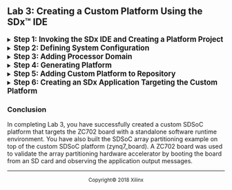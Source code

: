 <div style="page-break-after: always;"></div>
<div style="display: none;" media="print">
<table style="width:100%">
  <tr>

<th width="100%" colspan="6"><img src="https://www.xilinx.com/content/dam/xilinx/imgs/press/media-kits/corporate/xilinx-logo.png" width="30%"/><h1>SDSoC Platform Creation Labs</h2>
</th>

</tr>
  <tr>
    <td width="17%" align="center"><a href="README.md">Introduction</a></td>
    <td width="16%" align="center"><a href="Lab1-Creating-DSA-for-Zynq-7000-SoC-Processor-Design.md">Lab1: Creating the DSA for a Zynq-7000 SoC Processor Design</a></td>
    <td width="17%" align="center"><a href="Lab2-Creating-Software-Components.md">Lab 2: Creating Software Components for the Platform</a></td>
    <td width="17%" align="center">Lab 3: Creating a Custom Platform Using the SDx IDE</td>
  </tr>
</table>
</div>


## Lab 3: Creating a Custom Platform Using the SDx&trade; IDE

<details><summary><big><strong>Step 1: Invoking the SDx IDE and Creating a Platform Project</strong></big></summary>

#### On a Linux host machine:

At the shell prompt, type the following commands:
   
   1. `source <Xilinx_Install_Directory>/SDx/<Version>/settings64.{sh,csh}`
   2. `sdx`
    
The first command sets the environment variables before launching the SDx IDE and the second command launches the SDx IDE. 

#### On a Windows host machine:

For a Windows host machine, use one of the following methods to launch Vivado&reg;

   - Click the Vivado desktop icon.

   - From the Start menu, select Xilinx Design Tools \> Vivado 2018.2 \> Vivado 2018.2.

   - From a Command prompt window, type the following commands:
   
      1. `<Xilinx_Install_Directory>/SDx/<Version>/settings64.bat`
      2. `sdx`
    
     The first command sets the environment variables prior to launching the SDx IDE and the second command launches the SDx IDE. 
   
   SDx IDE prompts you to set a directory location for an SDx workspace. The SDx workspace contains the platform and application projects developed by you.
   
1.  For this lab enter `/tmp/sdx_workspace` for the Workspace as shown in the following figure.

    ![](./images/image46.png)
    
    >:pushpin: **NOTE:**
    >We are re-using the same SDx workspace as in Lab 2.

1.  Click **OK**.

1. In the SDx IDE Welcome screen, select **Create SDx Project**.

   As an alternative, the SDx IDE menu selection **File \> New \> SDx Project** can be used.

1. Select **Platform** on the Project Type dialog.

   ![](./images/image70.png)

   You will create an SDSoC&trade; platform and populate it with the hardware and software components created in the earlier labs.

1. Click **Next**.

1.  On the Platform Specification dialog.

    1. Click **Browse** to select **/tmp/sdx\_workspace/zynq7\_board.dsa** for the Hardware specification file.

    1. Leave the default to select Import software platform components.

1. Click **Finish**.

   ![](./images/image71.png)
</details>

<details><summary><big><strong>Step 2: Defining System Configuration</strong></big></summary>

The zynq7\_board project is created and can be accessed through the Project Explorer or Assistant windows. The Editor Area window shows the four steps that we will use to generate the zynq7\_board platform.

![](./images/image72.png)

1.  Click **(1) Define System Configuration**.

    1.  Enter **standalone** in the Name text box.

    2.  Display Name will be auto-filled with same name.

    3.  Enter **standalone configuration for the zynq7\_board** in the Description text box.

    4.  For Boot Directory, click **Browse** to navigate to the **/tmp/sdx_workspace/boot** folder.

    5.  For Bif File, click **Browse** to navigate to the **/tmp/sdx_workspace/boot/platform.bif** file path.

        ![](./images/image73.png)

    6.  Click **OK**.

        ![](./images/image74.png)

</details>
<details>
<summary><big><strong>Step 3: Adding Processor Domain</strong></big></summary>

1.  Click **(2) Add Processor Group/Domain**.

    1.  Enter **a9_standalone** in the Name text box.

    2.  Display Name will be auto-filled with same name.

    3.  Select **standalone** from the OS dropdown list.

    4.  Select **ps7_cortexa9_0** from the Processor dropdown list.

    5.  Select **C/C++** from the Supported Runtimes dropdown list.

    6.  For Linker Script, click **Browse** to navigate to the **/tmp/sdx_workspace/boot/lscript.ld** file path.

        ![](./images/image75.png)

    7.  Click **OK**.

        ![](./images/image76.png)
</details>
<details>
<summary><big><strong>Step 4: Generating Platform</strong></big></summary>

1.  Click **(3) Generate Platform**.
    The following message is displayed.
    ![](./images/image77.png)

2.  Click **OK**.
    ![](./images/image78.png)
</details>

<details>
<summary><big><strong>Step 5: Adding Custom Platform to Repository</strong></big></summary>


1.  Click **(4) Add to Custom Repositories**.

    This will add the newly created platform to the list of platform choices we can use to build SDSoC applications.

      ![](./images/image79.png)

2.  Project Explorer and Assistant windows show the new zynq7_board platform.

    ![](./images/image80.png)

</details>
<details>
<summary><big><strong>Step 6: Creating an SDx Application Targeting the Custom Platform</strong></big></summary>

1.  On the SDx IDE menu, select **File \> New \> SDx Project** to begin creating a new Application project.

1.  Select **Application** on the Project Type dialog.

    You will now create an SDx application for the custom SDSoC platform we generated.

    ![](./images/image81.png)

1.  Click **Next**.

1.  In the Create a New SDx Project dialog, type **sdx\_app1** as the Project name.

1.  Click **Next**.

    ![](./images/image82.png)

1.  In the Platform dialog, select **Platform**.

1.  Click the **zynq7_board [custom]** platform name.

    ![](./images/image83.png)

1.  Accept the default settings in the System configuration dialog box.

    - System configuration: **standalone**
    - Runtime: **C/C++**
    - Domain: **a9_standalone**
    - CPU: ps7_cortexa9_0
    - OS: standalone
    - Output type: **Executable (elf)**
    - Check **Allow hardware acceleration**

1. Click **Next**.

   ![](./images/image84.png)

1.  On the Templates dialog, click the **SDx Examples** button to update available templates.

    ![](./images/image85.png)

1.  On the SDx Examples dialog, you can browse the available examples. Downloaded templates will be available as templates while creating a new project.

    ![](./images/image86.png)

1.  Click **Download** to download the **SDSoC Examples** from a repository.

    ![](./images/image87.png)

1.  Click **OK**.

    ![](./images/image88.png)

1. Select **Array Partitioning** and Click **Finish**.

    ![](./images/image89.png)

   The newly created SDSoC application `sdx_app1` is shown in the Project Explorer view and the Assistant view.

   >:pushpin: **NOTE:**
   >The Assistant view shows a hardware accelerated function named `matmul_partition_accel` which is part of the Array Partitioning example.

    ![](./images/image90.png)

1. The Editor view show settings for `sdx_app1` in the Application Project Settings window.

    ![](./images/image91.png)

1. In the Assistant view, expand **sdx_app1 [SDSoC]**.

1. Right-click **Debug [Hardware]** and select **Build**.

   ![](./images/image92.png)

1. Assistant view provides build results through links to the following:

   - Compilation log

   - Data motion report for accelerator

   - Generated SD card image contents

   ![](./images/image93.png)

1. You can also scroll through the Console window to view the individual build steps which are captured in the **sds.log**.

    ![](./images/image94.png)

1. In the Assistant view, right-click **SD Card Image** and select **Open > Open in File Browser** to open a view to the SD Card contents on the disk. The `sd_card` directory is located in the SDx workspace at `/tmp/sdx_workspace/sdx_app1/Debug/sd_card`.

1. Copy SD card directory contents to the root directory of a FAT32 formatted SD card and boot a ZC702 board using this SD card to run and view the sdx\_app1 UART output on a terminal program.

1. You can use the same board setup and boot procedure as in the hello\_world example in Lab 2.

   ![](./images/image97.png)
</details>

### Conclusion

In completing Lab 3, you have successfully created a custom SDSoC platform that targets the ZC702 board with a standalone software runtime environment. You have also built the SDSoC array partitioning example on top of the custom SDSoC platform (zynq7\_board). A ZC702 board was used to validate the array partitioning hardware accelerator by booting the board from an SD card and observing the application output messages.


<hr/>
<p align="center"><sup>Copyright&copy; 2018 Xilinx</sup></p>
